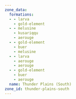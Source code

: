 ```yaml
---
zone_data:
  formations:
  - - larva
    - gold-element
  - - melusine
    - kusariqqu
    - aerouge
  - - gold-element
    - buer
    - melusine
  - - larva
    - aerouge
    - aerouge
  - - gold-element
    - buer
    - aerouge
  name: Thunder Plains (South)
zone_id: thunder-plains-south
---
```

